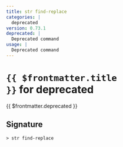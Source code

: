 ```yaml
---
title: str find-replace
categories: |
  deprecated
version: 0.73.1
deprecated: |
  Deprecated command
usage: |
  Deprecated command
---
```


# <code>{{ $frontmatter.title }}</code> for deprecated

<div class='command-title'>{{ $frontmatter.deprecated }}</div>

## Signature

```> str find-replace ```
